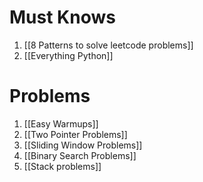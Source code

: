 # Must Knows
1. [[8 Patterns to solve leetcode problems]]
2. [[Everything Python]]

# Problems
1. [[Easy Warmups]]
2. [[Two Pointer Problems]] 
3. [[Sliding Window Problems]]
4. [[Binary Search Problems]]
5. [[Stack problems]]